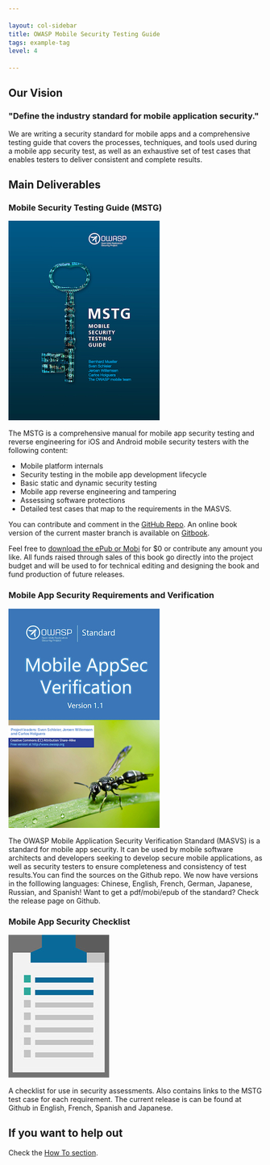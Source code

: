 ```yaml
---

layout: col-sidebar
title: OWASP Mobile Security Testing Guide
tags: example-tag
level: 4

---
```



## Our Vision

### "Define the industry standard for mobile application security."

We are writing a security standard for mobile apps and a comprehensive testing guide that covers the processes, techniques, and tools used during a mobile app security test, as well as an exhaustive set of test cases that enables testers to deliver consistent and complete results.

## Main Deliverables

### Mobile Security Testing Guide (MSTG)

![MSTG cover](assets/images/mstg-cover-release-small.jpg)

The MSTG is a comprehensive manual for mobile app security testing and reverse engineering for iOS and Android mobile security testers with the following content:

- Mobile platform internals
- Security testing in the mobile app development lifecycle
- Basic static and dynamic security testing
- Mobile app reverse engineering and tampering
- Assessing software protections
- Detailed test cases that map to the requirements in the MASVS.

You can contribute and comment in the [GitHub Repo](https://github.com/OWASP/owasp-mstg). An online book version of the current master branch is available on [Gitbook](https://mobile-security.gitbook.io/mobile-security-testing-guide/).

Feel free to [download the ePub or Mobi](https://leanpub.com/mobile-security-testing-guide) for $0 or contribute any amount you like. All funds raised through sales of this book go directly into the project budget and will be used to for technical editing and designing the book and fund production of future releases.

### Mobile App Security Requirements and Verification

![MASVS cover](assets/images/masvs-mini-cover.jpg)

The OWASP Mobile Application Security Verification Standard (MASVS) is a standard for mobile app security. It can be used by mobile software architects and developers seeking to develop secure mobile applications, as well as security testers to ensure completeness and consistency of test results.You can find the sources on the Github repo. We now have versions in the folllowing languages: Chinese, English, French, German, Japanese, Russian, and Spanish! Want to get a pdf/mobi/epub of the standard? Check the release page on Github.

### Mobile App Security Checklist

![Checklist icon](assets/images/checklist.jpg)

A checklist for use in security assessments. Also contains links to the MSTG test case for each requirement. The current release is can be found at Github in English, French, Spanish and Japanese.

## If you want to help out

Check the [How To section](#).
